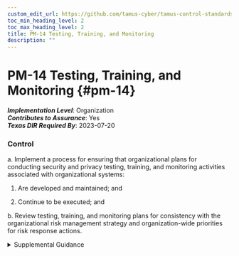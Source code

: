 ```yaml
---
custom_edit_url: https://github.com/tamus-cyber/tamus-control-standards/tree/main/content/tamus.edu/TAMUS_profile.xml
toc_min_heading_level: 2
toc_max_heading_level: 2
title: PM-14 Testing, Training, and Monitoring
description: ""
---
```


# PM-14 Testing, Training, and Monitoring {#pm-14}

_**Implementation Level**_: Organization\
_**Contributes to Assurance**_: Yes\
_**Texas DIR Required By**_: 2023-07-20

### Control



a. Implement a process for ensuring that organizational plans for conducting security and privacy testing, training, and monitoring activities associated with organizational systems:

1. Are developed and maintained; and

2. Continue to be executed; and

b. Review testing, training, and monitoring plans for consistency with the organizational risk management strategy and organization-wide priorities for risk response actions.


<details><summary>Supplemental Guidance</summary>A process for organization-wide security and privacy testing, training, and monitoring helps ensure that organizations provide oversight for testing, training, and monitoring activities and that those activities are coordinated. With the growing importance of continuous monitoring programs, the implementation of information security and privacy across the three levels of the risk management hierarchy and the widespread use of common controls, organizations coordinate and consolidate the testing and monitoring activities that are routinely conducted as part of ongoing assessments supporting a variety of controls. Security and privacy training activities, while focused on individual systems and specific roles, require coordination across all organizational elements. Testing, training, and monitoring plans and activities are informed by current threat and vulnerability assessments.</details>
